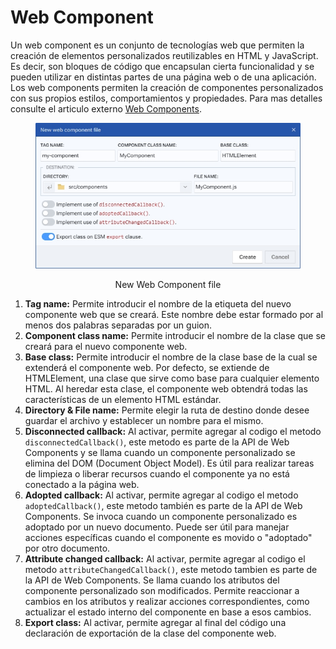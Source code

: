 # Web Component

Un web component es un conjunto de tecnologías web que permiten la creación de elementos personalizados reutilizables en HTML y JavaScript. Es decir, son bloques de código que encapsulan cierta funcionalidad y se pueden utilizar en distintas partes de una página web o de una aplicación. Los web components permiten la creación de componentes personalizados con sus propios estilos, comportamientos y propiedades. Para mas detalles consulte el articulo externo [Web Components](https://developer.mozilla.org/en-US/docs/Web/API/Web\_components).

<div align="center">

<figure><img src="../../../.gitbook/assets/new web component.jpg" alt=""><figcaption><p>New Web Component file</p></figcaption></figure>

</div>

1. **Tag name:** Permite introducir el nombre de la etiqueta del nuevo componente web que se creará. Este nombre debe estar formado por al menos dos palabras separadas por un guion.
2. **Component class name:** Permite introducir el nombre de la clase que se creará para el nuevo componente web.
3. **Base class:** Permite introducir el nombre de la clase base de la cual se extenderá el componente web. Por defecto, se extiende de HTMLElement, una clase que sirve como base para cualquier elemento HTML. Al heredar esta clase, el componente web obtendrá todas las características de un elemento HTML estándar.
4. **Directory & File name:** Permite elegir la ruta de destino donde desee guardar el archivo y establecer un nombre para el mismo.
5. **Disconnected callback:** Al activar, permite agregar al codigo el metodo `disconnectedCallback()`, este metodo es parte de la API de Web Components y se llama cuando un componente personalizado se elimina del DOM (Document Object Model). Es útil para realizar tareas de limpieza o liberar recursos cuando el componente ya no está conectado a la página web.
6. **Adopted callback:** Al activar, permite agregar al codigo el metodo `adoptedCallback()`, este metodo también es parte de la API de Web Components. Se invoca cuando un componente personalizado es adoptado por un nuevo documento. Puede ser útil para manejar acciones específicas cuando el componente es movido o "adoptado" por otro documento.&#x20;
7. **Attribute changed callback:** Al activar, permite agregar al codigo el metodo `attributeChangedCallback()`, este metodo tambien es parte de la API de Web Components. Se llama cuando los atributos del componente personalizado son modificados. Permite reaccionar a cambios en los atributos y realizar acciones correspondientes, como actualizar el estado interno del componente en base a esos cambios.&#x20;
8. **Export class:** Al activar, permite agregar al final del código una declaración de exportación de la clase del componente web.
